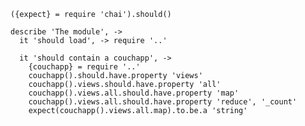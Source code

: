     ({expect} = require 'chai').should()

    describe 'The module', ->
      it 'should load', -> require '..'

      it 'should contain a couchapp', ->
        {couchapp} = require '..'
        couchapp().should.have.property 'views'
        couchapp().views.should.have.property 'all'
        couchapp().views.all.should.have.property 'map'
        couchapp().views.all.should.have.property 'reduce', '_count'
        expect(couchapp().views.all.map).to.be.a 'string'
